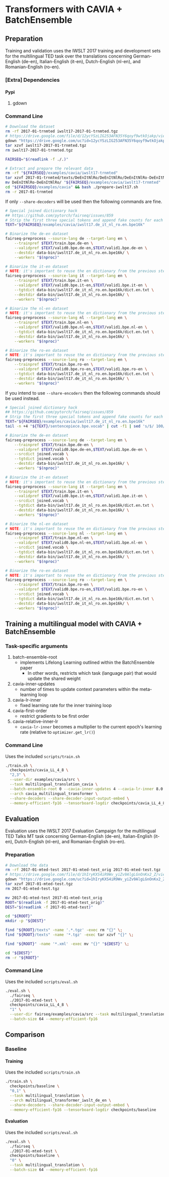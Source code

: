 # Transformers with CAVIA + BatchEnsemble

## Preparation

Training and validation uses the IWSLT 2017 training and development sets for the multilingual TED task over the translations concerning German-English (de-en), Italian-English (it-en), Dutch-English (nl-en), and Romanian-English (ro-en).

### [Extra] Dependencies
#### Pypi
1. gdown

### Command Line

```bash
# Download the dataset
rm -rf 2017-01-trnmted iwslt17-2017-01-trnmted.tgz
# https://drive.google.com/file/d/12ycYSzLIG253AFN35Y6qoyf9wtkOjakp/view
gdown "https://drive.google.com/uc?id=12ycYSzLIG253AFN35Y6qoyf9wtkOjakp" -O iwslt17-2017-01-trnmted.tgz
tar xzvf iwslt17-2017-01-trnmted.tgz
rm iwslt17-2017-01-trnmted.tgz

FAIRSEQ="$(readlink -f ./.)"

# Extract and prepare the relevant data
rm -rf "${FAIRSEQ}/examples/cavia/iwslt17-trnmted"
tar xzvf 2017-01-trnmted/texts/DeEnItNlRo/DeEnItNlRo/DeEnItNlRo-DeEnItNlRo.tgz -C ./.
mv DeEnItNlRo-DeEnItNlRo/ "${FAIRSEQ}/examples/cavia/iwslt17-trnmted"
cd "${FAIRSEQ}/examples/cavia" && bash ./prepare-iwslt17.sh
rm -r 2017-01-trnmted
```

If only `--share-decoders` will be used then the following commands are fine.

```bash
# Special joined dictionary hack
## https://github.com/pytorch/fairseq/issues/859
# Strip the first three special tokens and append fake counts for each vocabulary
TEXT="${FAIRSEQ}/examples/cavia/iwslt17.de_it_nl_ro.en.bpe16k"

# Binarize the de-en dataset
fairseq-preprocess --source-lang de --target-lang en \
    --trainpref $TEXT/train.bpe.de-en \
    --validpref $TEXT/valid0.bpe.de-en,$TEXT/valid1.bpe.de-en \
    --destdir data-bin/iwslt17.de_it_nl_ro.en.bpe16k/ \
    --workers "$(nproc)"

# Binarize the it-en dataset
# NOTE: it's important to reuse the en dictionary from the previous step
fairseq-preprocess --source-lang it --target-lang en \
    --trainpref $TEXT/train.bpe.it-en \
    --validpref $TEXT/valid0.bpe.it-en,$TEXT/valid1.bpe.it-en \
    --tgtdict data-bin/iwslt17.de_it_nl_ro.en.bpe16k/dict.en.txt \
    --destdir data-bin/iwslt17.de_it_nl_ro.en.bpe16k/ \
    --workers "$(nproc)"

# Binarize the nl-en dataset
# NOTE: it's important to reuse the en dictionary from the previous step
fairseq-preprocess --source-lang nl --target-lang en \
    --trainpref $TEXT/train.bpe.nl-en \
    --validpref $TEXT/valid0.bpe.nl-en,$TEXT/valid1.bpe.nl-en \
    --tgtdict data-bin/iwslt17.de_it_nl_ro.en.bpe16k/dict.en.txt \
    --destdir data-bin/iwslt17.de_it_nl_ro.en.bpe16k/ \
    --workers "$(nproc)"

# Binarize the ro-en dataset
# NOTE: it's important to reuse the en dictionary from the previous step
fairseq-preprocess --source-lang ro --target-lang en \
    --trainpref $TEXT/train.bpe.ro-en \
    --validpref $TEXT/valid0.bpe.ro-en,$TEXT/valid1.bpe.ro-en \
    --tgtdict data-bin/iwslt17.de_it_nl_ro.en.bpe16k/dict.en.txt \
    --destdir data-bin/iwslt17.de_it_nl_ro.en.bpe16k/ \
    --workers "$(nproc)"
```

If you intend to use `--share-encoders` then the following commands should be used instead.

```bash
# Special joined dictionary hack
## https://github.com/pytorch/fairseq/issues/859
# Strip the first three special tokens and append fake counts for each vocabulary
TEXT="${FAIRSEQ}/examples/cavia/iwslt17.de_it_nl_ro.en.bpe16k"
tail -n +4 "${TEXT}/sentencepiece.bpe.vocab" | cut -f1 | sed 's/$/ 100/g' > joined.vocab

# Binarize the de-en dataset
fairseq-preprocess --source-lang de --target-lang en \
    --trainpref $TEXT/train.bpe.de-en \
    --validpref $TEXT/valid0.bpe.de-en,$TEXT/valid1.bpe.de-en \
    --srcdict joined.vocab \
    --tgtdict joined.vocab \
    --destdir data-bin/iwslt17.de_it_nl_ro.en.bpe16k/ \
    --workers "$(nproc)"

# Binarize the it-en dataset
# NOTE: it's important to reuse the en dictionary from the previous step
fairseq-preprocess --source-lang it --target-lang en \
    --trainpref $TEXT/train.bpe.it-en \
    --validpref $TEXT/valid0.bpe.it-en,$TEXT/valid1.bpe.it-en \
    --srcdict joined.vocab \
    --tgtdict data-bin/iwslt17.de_it_nl_ro.en.bpe16k/dict.en.txt \
    --destdir data-bin/iwslt17.de_it_nl_ro.en.bpe16k/ \
    --workers "$(nproc)"

# Binarize the nl-en dataset
# NOTE: it's important to reuse the en dictionary from the previous step
fairseq-preprocess --source-lang nl --target-lang en \
    --trainpref $TEXT/train.bpe.nl-en \
    --validpref $TEXT/valid0.bpe.nl-en,$TEXT/valid1.bpe.nl-en \
    --srcdict joined.vocab \
    --tgtdict data-bin/iwslt17.de_it_nl_ro.en.bpe16k/dict.en.txt \
    --destdir data-bin/iwslt17.de_it_nl_ro.en.bpe16k/ \
    --workers "$(nproc)"

# Binarize the ro-en dataset
# NOTE: it's important to reuse the en dictionary from the previous step
fairseq-preprocess --source-lang ro --target-lang en \
    --trainpref $TEXT/train.bpe.ro-en \
    --validpref $TEXT/valid0.bpe.ro-en,$TEXT/valid1.bpe.ro-en \
    --srcdict joined.vocab \
    --tgtdict data-bin/iwslt17.de_it_nl_ro.en.bpe16k/dict.en.txt \
    --destdir data-bin/iwslt17.de_it_nl_ro.en.bpe16k/ \
    --workers "$(nproc)"
```

## Training a multilingual model with CAVIA + BatchEnsemble

<!-- Adaptive training with -->

### Task-specific arguments
1. batch-ensemble-root
    - implements Lifelong Learning outlined within the BatchEnsemble paper
        - In other words, restricts which task (language pair) that would update the shared weight
2. cavia-inner-updates
    - number of times to update context parameters within the meta-learning loop
3. cavia-lr-inner
    - fixed learning rate for the inner training loop
4. cavia-first-order
    - restrict gradients to be first order
5. cavia-relative-inner-lr
    - `cavia-lr-inner` becomes a multiplier to the current epoch's learning rate (relative to `optimizer.get_lr()`)

### Command Line

Uses the included `scripts/train.sh`

```bash
./train.sh \
  checkpoints/cavia_LL_4_8 \
  "2,3" \
  --user-dir examples/cavia/src \
  --task multilingual_translation_cavia \
  --batch-ensemble-root 0 --cavia-inner-updates 4 --cavia-lr-inner 8.0 \
  --arch cavia_multilingual_transformer \
  --share-decoders --share-decoder-input-output-embed \
  --memory-efficient-fp16 --tensorboard-logdir checkpoints/cavia_LL_4_8 &
```

## Evaluation

Evaluation uses the IWSLT 2017 Evaluation Campaign for the multilingual TED Talks MT task concerning German-English (de-en), Italian-English (it-en), Dutch-English (nl-en), and Romanian-English (ro-en).

### Preparation

```bash
# Download the data
rm -rf 2017-01-mted-test 2017-01-mted-test_orig 2017-01-mted-test.tgz
# https://drive.google.com/file/d/1hIryKXS4iR9Wv_yiZv9AlgLGnOnKx2_Z/view
gdown "https://drive.google.com/uc?id=1hIryKXS4iR9Wv_yiZv9AlgLGnOnKx2_Z" -O 2017-01-mted-test.tgz
tar xzvf 2017-01-mted-test.tgz
rm 2017-01-mted-test.tgz

mv 2017-01-mted-test 2017-01-mted-test_orig
ROOT="$(readlink -f 2017-01-mted-test_orig)"
DEST="$(readlink -f 2017-01-mted-test)"

cd "${ROOT}"
mkdir -p "${DEST}"

find "${ROOT}/texts" -name '.*.tgz' -exec rm "{}" \;
find "${ROOT}/texts" -name '*.tgz' -exec tar xzvf "{}" \;

find "${ROOT}" -name '*.xml' -exec mv "{}" "${DEST}" \;

cd "${DEST}"
rm -r "${ROOT}"
```

### Command Line

Uses the included `scripts/eval.sh`

```bash
./eval.sh \
  ./fairseq \
  ./2017-01-mted-test \
  checkpoints/cavia_LL_4_8 \
  "1" \
  --user-dir fairseq/examples/cavia/src --task multilingual_translation_cavia \
  --batch-size 64 --memory-efficient-fp16
```

## Comparison

### Baseline

#### Training

Uses the included `scripts/train.sh`

```bash
./train.sh \
  checkpoints/baseline \
  "0,1" \
  --task multilingual_translation \
  --arch multilingual_transformer_iwslt_de_en \
  --share-decoders --share-decoder-input-output-embed \
  --memory-efficient-fp16 --tensorboard-logdir checkpoints/baseline
```

#### Evaluation

Uses the included `scripts/eval.sh`

```bash
./eval.sh \
  ./fairseq \
  ./2017-01-mted-test \
  checkpoints/baseline \
  "0" \
  --task multilingual_translation \
  --batch-size 64 --memory-efficient-fp16
```
